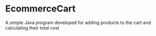 # EcommerceCart
A simple Java program developed for adding products to the cart and calculating their total cost
